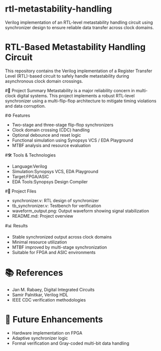 # rtl-metastability-handling
Verilog implementation of an RTL-level metastability handling circuit using synchronizer design to ensure reliable data transfer across clock domains.
# RTL-Based Metastability Handling Circuit

This repository contains the Verilog implementation of a Register Transfer Level (RTL)-based circuit to safely handle metastability during asynchronous clock domain crossings.

#📌 Project Summary
Metastability is a major reliability concern in multi-clock digital systems. This project implements a robust RTL-level synchronizer using a multi-flip-flop architecture to mitigate timing violations and data corruption.

#⚙ Features
- Two-stage and three-stage flip-flop synchronizers
- Clock domain crossing (CDC) handling
- Optional debounce and reset logic
- Functional simulation using Synopsys VCS / EDA Playground
- MTBF analysis and resource evaluation

#🛠 Tools & Technologies
- Language:Verilog
- Simulation:Synopsys VCS, EDA Playground  
- Target:FPGA/ASIC  
- EDA Tools:Synopsys Design Compiler  

#📁 Project Files
- synchronizer.v: RTL design of synchronizer  
- tb_synchronizer.v: Testbench for verification  
- waveform_output.png: Output waveform showing signal stabilization  
- README.md: Project overview  

#📊 Results
- Stable synchronized output across clock domains  
- Minimal resource utilization  
- MTBF improved by multi-stage synchronization  
- Suitable for FPGA and ASIC environments  

# 📚 References
- Jan M. Rabaey, Digital Integrated Circuits  
- Samir Palnitkar, Verilog HDL  
- IEEE CDC verification methodologies  

# 🚀 Future Enhancements
- Hardware implementation on FPGA  
- Adaptive synchronizer logic  
- Formal verification and Gray-coded multi-bit data handling
